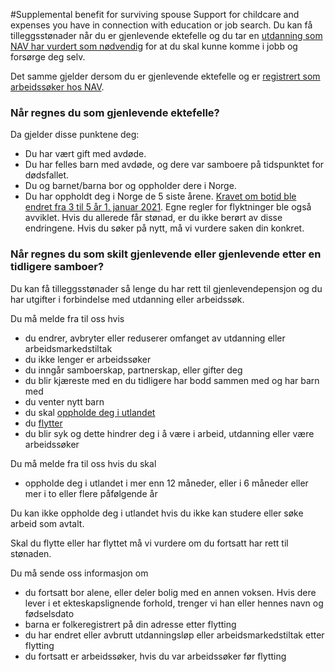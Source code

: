 #Supplemental benefit for surviving spouse
Support for childcare and expenses you have in connection with education or job search.
Du kan få tilleggsstønader når du er gjenlevende ektefelle og du tar en [utdanning som NAV har vurdert som nødvendig](https://www.nav.no/overgangsstonad-enslig#utdanning) for at du skal kunne komme i jobb og forsørge deg selv.

 Det samme gjelder dersom du er gjenlevende ektefelle og er [registrert som arbeidssøker hos NAV](https://www.nav.no/overgangsstonad-enslig#arbeidssoker).

 ### Når regnes du som gjenlevende ektefelle?

 Da gjelder disse punktene deg:

 * Du har vært gift med avdøde.
* Du har felles barn med avdøde, og dere var samboere på tidspunktet for dødsfallet.
* Du og barnet/barna bor og oppholder dere i Norge.
* Du har oppholdt deg i Norge de 5 siste årene. [Kravet om botid ble endret fra 3 til 5 år 1. januar 2021](/no/person/innhold-til-person-forside/nyttig-a-vite/endringer-i-vilkar-for-ytelser-etter-folketrygdloven). Egne regler for flyktninger ble også avviklet. Hvis du allerede får stønad, er du ikke berørt av disse endringene. Hvis du søker på nytt, må vi vurdere saken din konkret.

 ### Når regnes du som skilt gjenlevende eller gjenlevende etter en tidligere samboer?

 Du kan få tilleggsstønader så lenge du har rett til gjenlevendepensjon og du har utgifter i forbindelse med utdanning eller arbeidssøk.

 Du må melde fra til oss hvis

 * du endrer, avbryter eller reduserer omfanget av utdanning eller arbeidsmarkedstiltak
* du ikke lenger er arbeidssøker
* du inngår samboerskap, partnerskap, eller gifter deg
* du blir kjæreste med en du tidligere har bodd sammen med og har barn med
* du venter nytt barn
* du skal [oppholde deg i utlandet](https://www.nav.no/tilleggsstonader-enslig#utland)
* du [flytter](https://www.nav.no/tilleggsstonader-enslig#flytte)
* du blir syk og dette hindrer deg i å være i arbeid, utdanning eller være arbeidssøker

 Du må melde fra til oss hvis du skal

 * oppholde deg i utlandet i mer enn 12 måneder, eller i 6 måneder eller mer i to eller flere påfølgende år

 Du kan ikke oppholde deg i utlandet hvis du ikke kan studere eller søke arbeid som avtalt.

 Skal du flytte eller har flyttet må vi vurdere om du fortsatt har rett til stønaden.

 Du må sende oss informasjon om

 * du fortsatt bor alene, eller deler bolig med en annen voksen. Hvis dere lever i et ekteskapslignende forhold, trenger vi han eller hennes navn og fødselsdato
* barna er folkeregistrert på din adresse etter flytting
* du har endret eller avbrutt utdanningsløp eller arbeidsmarkedstiltak etter flytting
* du fortsatt er arbeidssøker, hvis du var arbeidssøker før flytting

 